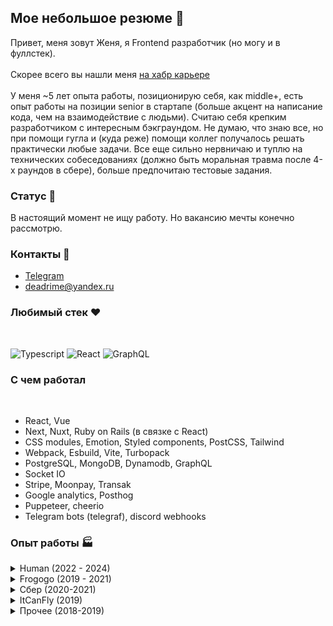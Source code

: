 ## Мое небольшое резюме 👋
Привет, меня зовут Женя, я Frontend разработчик (но могу и в фуллстек). 
<br><br>
Скорее всего вы нашли меня [на хабр карьере](https://moikrug.ru/deadrime)
<br><br>
У меня ~5 лет опыта работы, позиционирую себя, как middle+, есть опыт работы на позиции senior в стартапе (больше акцент на написание кода, чем на взаимодействие с людьми).
Считаю себя крепким разработчиком с интересным бэкграундом. Не думаю, что знаю все, но при помощи гугла и (куда реже) помощи коллег получалось решать практически любые задачи.
Все еще сильно нервничаю и туплю на технических собеседованиях (должно быть моральная травма после 4-х раундов в сбере), больше предпочитаю тестовые задания.

### Статус 💬
В настоящий момент не ищу работу. Но вакансию мечты конечно рассмотрю.

### Контакты 🤙

- [Telegram](https://t.me/deadrime)
- [deadrime@yandex.ru](mailto:deadrime@yandex.ru)

### Любимый стек ❤️ 
<br>

<img alt="Typescript" src="https://upload.wikimedia.org/wikipedia/commons/4/4c/Typescript_logo_2020.svg" width="20px" /> <img alt="React" src="https://cdn.worldvectorlogo.com/logos/react-1.svg" width="20px" /> <img alt="GraphQL" src="https://upload.wikimedia.org/wikipedia/commons/thumb/1/17/GraphQL_Logo.svg/2048px-GraphQL_Logo.svg.png" width="20px" />

### С чем работал
<br>

- React, Vue
- Next, Nuxt, Ruby on Rails (в связке с React)
- CSS modules, Emotion, Styled components, PostCSS, Tailwind
- Webpack, Esbuild, Vite, Turbopack
- PostgreSQL, MongoDB, Dynamodb, GraphQL
- Socket IO
- Stripe, Moonpay, Transak
- Google analytics, Posthog
- Puppeteer, cheerio
- Telegram bots (telegraf), discord webhooks

### Опыт работы 🏭 

<details>
  <summary>Human (2022 - 2024)</summary>
  <br>
  HumanIPO - американский стартап, основная идея которого - дать возможность любому человеку выпустить свой токен (акции), провести свое IPO и раунды инвестиций. Когда я пришел, нужно было провести перезапуск. Небольшой командой мы собирали рабочие прототипы приложения, тестировали их на юзерах, показывали инвесторам, искали наиболее удачный концепт. Прошли несколько итераций, среди всех прототипов могу выделить несколько наиболее состоявшихся - 
<br><br>
<ul>
  <li>
    Приложение для запуска собственного токена. Основной функционал - маркет, где можно было трейдить и покупать токены, реквесты - возможность обменять свои токены на некую услугу и раунды - возможность осуществить сбор денег и распределить свои токены среди участников.
  </li>
  <li>
    Социальная сеть для nft artist's. Основной функционал - выпуск собственных nft, коллекции, минтинг nft как аналог репоста + стандартные социальные штуки вроде фида, чата, фолловеров. 
  </li>
  <li>
    Приложение для инвестиций, где можно создать раунды финансирования и найти инвесторов, из функционала - работа с фиат платежами (stripe), инвайты, эндорсменты, различные структуры раундов (публичные/приватные).
  </li>
  <li>
    Приложение для криптолудоманов, где можно запускать свои предикшены на любой исход.
  </li>
</ul>

 Стек:
   <br><br>
      <img alt="Nextjs" src="https://uxwing.com/wp-content/themes/uxwing/download/brands-and-social-media/nextjs-icon.svg" height="20px" /> 
      <img alt="React" src="https://cdn.worldvectorlogo.com/logos/react-1.svg" height="20px" />
      <img alt="Node JS" src="https://user-images.githubusercontent.com/54556157/90980927-da4b1500-e566-11ea-98f2-6d56fff480e0.png" height="20px" /> 
      <img alt="Typescript" src="https://upload.wikimedia.org/wikipedia/commons/4/4c/Typescript_logo_2020.svg" height="20px" />
  <br><br>
    Интересные задачи:
  <br><br>
  <ul>
    <li>
      Система надежных транзакций. Нам необходимо было создавать/обновлять сущности в нашей бд после успешно выполненной транзакции. При этом важно было учесть, что транзакция может не пройти (например недостаточный баланс, ограничение контракта или сеть чейна прилегла). В результате получилась довольно сложная система из 2 воркеров (tx monitor, tx finalizer) в связке удобными компонентами и хуками на фронте. 
    </li>
    <li>
      Самописный брокер сообщений на Redis Streams. Наши воркеры и приложения крутились в k8s, нужно было как-то реализовать общение между ними. В результате получился https://github.com/deadrime/redis-events-queue
    </li>
    <li>
      Воркер для создание красивых image preview для постов. Реализовал при помощи puppeter, в котором рендерил сгенерированный реактом html.
    </li>
    <li>
     Система UI компонентов с широкими возможностями по кастомизации. У нас постоянно все менялось, нужна была такая система компонетов, где можно быстро поменять цвета, размеры, сделать из светлой темы темную, задать у всех компонетов глобальный border-radius/border-width и т.д. Реализовал при помощи rem + css variables + свой ThemeProvider. Так же настроил сборку через vite и паблишинг в наш package registry. Бонусом получили уменьшенный размер бандла, до этого использовали довольно тяжелый antd. Вынес компонент формы в отдельную либу, можно посмотреть тут https://github.com/deadrime/react-any-shape-form
    </li>
    <li>
      Лямбда функция для сжатия картинок на лету. Хотели экономить место на пользовательских аватарах и картинках в постах. При помощи sharp в связке с aws-sdk сделал автоматическую конвертацию в webp, сжатие и ресайзинг (3 размера - thumb, medium, large).
    </li>
    <li>
     Миграция с less на нативный CSS + PostCSS. У нас достаточно медленно работал локальный дев сервер (страницы рендерились за 10 секунд), в процессе ресерча я обнаружил, что это частично связано с less и теми костылями, которые заставляли его работать в связке с next. После миграции удалось отказаться от старых зависимостей, которые не позволяли обновится на 14-й next и использовать turbopack. В результате локальный дев сервер стал работать гораздо быстрее (3 секунды против 10).
    </li>
  </ul>

</details>

<details>
  <summary>Frogogo (2019 - 2021)</summary>
  <br>
    Frogogo - маркетплейс с прикольной системой лояльности. Удаленка, недельные спринты, утренний стендап, карточки в трелло. Стек - react, tailwind, ruby on rails. Когда я только пришел - на фронте жили своей жизнью jQuery + stimulus.
  <br>
  <br>
    Интересные задачи:
  <br><br>
  <ul>
    <li>
      Написал библиотеку для UI компонентов на React + Typescript, настроил Storybook
    </li>
    <li>
      Переписал все сложные интерфейсные моменты на React. Например - корзину, поиск, выбор пунта выдачи на карте.
    </li>
    <li>
      Настроил всю инфраструктуру фронта, вначале все было завязано на вебпак, потом перешли на esbuild
    </li>
    <li>
      Интересным опытом было настроить SSR react-а для ruby on rails (удовольствие сомнительное)
    </li>
    <li>
      Реализовал табло для пунктов выдачи (номер заказа, статус). 
    </li>
  </ul>
   Стек:
   <br><br>
      <img alt="RubyOnRails" src="https://upload.wikimedia.org/wikipedia/commons/thumb/6/62/Ruby_On_Rails_Logo.svg/2560px-Ruby_On_Rails_Logo.svg.png" height="20px" />
      <img alt="React" src="https://cdn.worldvectorlogo.com/logos/react-1.svg"  height="20px" /> 
      <img alt="EsBuild" src="https://seeklogo.com/images/E/esbuild-logo-21E74350B7-seeklogo.com.png"  height="20px" /> 
      <img alt="Webpack" src="https://cdn.icon-icons.com/icons2/2415/PNG/512/webpack_plain_logo_icon_146297.png"  height="20px" />
      <img alt="Storybook" src="https://iconape.com/wp-content/files/qa/371510/svg/371510.svg"  height="20px" /> 
</details>

<details>
  <summary>Сбер (2020-2021)</summary>
  <br>
  Я работал в подразделении SberDevices, там мы разрабатывали пользовательский интерфейс приложений, которые запускаются на sberportal и sberbox.
  Утонул в NDA, так что без излишних подробностей.
  <br> <br>
  Работал над:
  <br>
  <ul>
    <li>
      Супер Шеф - приложка с готовыми рецептами
    </li>
    <li>
      S7 airlines - приложка для заказа билетов
    </li>
    <li>
      izi.TRAVEL - приложка для проснушивания аудиогидов
    </li>
    <li>
      Готовая еда - приложка для заказа со всяких деливери
    </li>
  </ul>

  Получил очень интересный опыт создания доступных (a11y) интерфейсов, так как любое приложение должно было поддерживать управление с пульта, при помощи сенсорного экрана и голоса.
  
   Основной стек:
   <br><br>
  <img alt="Typescript" src="https://upload.wikimedia.org/wikipedia/commons/4/4c/Typescript_logo_2020.svg" width="20px" />
  <img alt="React" src="https://cdn.worldvectorlogo.com/logos/react-1.svg" width="20px" /> 
</details>

<details>
  <summary>ItCanFly (2019)</summary>
    <ul>
      <br>
      <li>
        Создавал графики на <b>chart.js</b>. Различная статистика, курс валют и т.п.
        <br>
        <img alt="React" src="https://cdn.worldvectorlogo.com/logos/react-1.svg" width="20px" /> 
        <img alt="Typescript" src="https://upload.wikimedia.org/wikipedia/commons/4/4c/Typescript_logo_2020.svg" width="20px" />
      </li>
      <li>
        Учавствовал в разработке сайта для антикафе https://ziferblat.net/
         <br>
         <img alt="React" src="https://cdn.worldvectorlogo.com/logos/react-1.svg" width="20px" /> 
         <img alt="Typescript" src="https://upload.wikimedia.org/wikipedia/commons/4/4c/Typescript_logo_2020.svg" width="20px" />
         <img alt="GraphQL" src="https://upload.wikimedia.org/wikipedia/commons/thumb/1/17/GraphQL_Logo.svg/2048px-GraphQL_Logo.svg.png" width="20px" /> 
         <img alt="Emotion Js" src="https://raw.githubusercontent.com/emotion-js/emotion/main/emotion.png" width="20px" /> 
      </li>
      <li>
        Написал телеграмм бота для персонала. В боте можно выбрать рабочие смены, провести инвентаризацию.
         <br>
         <img alt="Typescript" src="https://upload.wikimedia.org/wikipedia/commons/4/4c/Typescript_logo_2020.svg" width="20px" />
         <img alt="GraphQL" src="https://upload.wikimedia.org/wikipedia/commons/thumb/1/17/GraphQL_Logo.svg/2048px-GraphQL_Logo.svg.png" width="20px" />
         <img alt="Node JS" src="https://user-images.githubusercontent.com/54556157/90980927-da4b1500-e566-11ea-98f2-6d56fff480e0.png" width="19px" /> 
      </li>
  </ul>
</details>

<details>
  <summary>Прочее (2018-2019)</summary>
  <br>
  Год работал в офисе, требовалось разрабатывать и поддерживать админку с различной статистикой, а так же интерфейс для операторов колл центра и корпоративный чат. Стек - vue.js, expess(позже переписал на koa), element ui. Ничего примечательного, типичное формошлепство, могу выделить пару своих заслуг - адаптацию под мобильную версию и переезд с express на koa, в процессе которого мы все отрефакторили. Еще из интересного - внедрил JWT аутентификацию, проповедовал БЭМ.
  <br>
  <br>
  <img alt="Node JS" src="https://user-images.githubusercontent.com/54556157/90980927-da4b1500-e566-11ea-98f2-6d56fff480e0.png" width="19px" /> 
  <img alt="Vue" src="https://upload.wikimedia.org/wikipedia/commons/thumb/9/95/Vue.js_Logo_2.svg/2367px-Vue.js_Logo_2.svg.png" width="22px" />
  <img alt="Element UI" src="https://iconape.com/wp-content/png_logo_vector/element-ui.png" width="20px" />
  <img alt="Webpack" src="https://cdn.icon-icons.com/icons2/2415/PNG/512/webpack_plain_logo_icon_146297.png" width="20px" />
</details>


